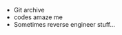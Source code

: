- Git archive
- codes amaze me
- Sometimes reverse engineer stuff...
<!---
Qvd66/Qvd66 is a ✨ special ✨ repository because its `README.md` (this file) appears on your GitHub profile.
You can click the Preview link to take a look at your changes.
--->
